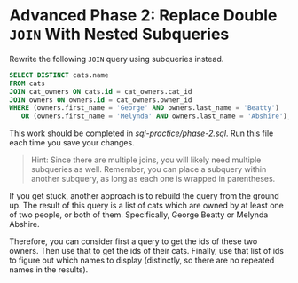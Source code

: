 # Advanced Phase 2: Replace Double `JOIN` With Nested Subqueries

Rewrite the following `JOIN` query using subqueries instead.

```sql
SELECT DISTINCT cats.name
FROM cats
JOIN cat_owners ON cats.id = cat_owners.cat_id
JOIN owners ON owners.id = cat_owners.owner_id
WHERE (owners.first_name = 'George' AND owners.last_name = 'Beatty') 
   OR (owners.first_name = 'Melynda' AND owners.last_name = 'Abshire');
```

This work should be completed in _sql-practice/phase-2.sql_. Run this file each 
time you save your changes.

> Hint: Since there are multiple joins, you will likely need multiple subqueries
> as well. Remember, you can place a subquery within another subquery, as long
> as each one is wrapped in parentheses.

If you get stuck, another approach is to rebuild the query from the ground up.
The result of this query is a list of cats which are owned by at least one of 
two people, or both of them. Specifically, George Beatty or Melynda Abshire.

Therefore, you can consider first a query to get the ids of these two owners.
Then use that to get the ids of their cats. Finally, use that list of ids to
figure out which names to display (distinctly, so there are no repeated names in
the results).